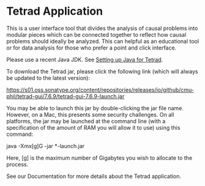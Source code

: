 # Tetrad Application

This is a user interface tool that divides the analysis of causal problems into modular pieces which can be connected
together to reflect how causal problems should ideally be analyzed. This can helpful as an educational tool or for data
analysis for those who prefer a point and click interface.

Please use a recent Java JDK.
See [Setting up Java for Tetrad](https://github.com/cmu-phil/tetrad/wiki/Setting-up-Java-for-Tetrad).

To download the Tetrad jar, please click the following link (which will always be updated to the latest version):

https://s01.oss.sonatype.org/content/repositories/releases/io/github/cmu-phil/tetrad-gui/7.6.9/tetrad-gui-7.6.9-launch.jar

You may be able to launch this jar by double-clicking the jar file name. However, on a Mac, this presents some security
challenges. On all platforms, the jar may be launched at the command line (with a specification of the amount of RAM you
will allow it to use) using this command:

java -Xmx[g]G -jar *-launch.jar

Here, [g] is the maximum number of Gigabytes you wish to allocate to the process.

See our Documentation for more details about the Tetrad application.
